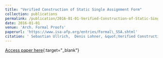 ```yaml
---
title: "Verified Construction of Static Single Assignment Form"
collection: publications
permalink: /publication/2016-01-01-Verified-Construction-of-Static-Single-Assignment-Form
date: 2016-01-01
venue: 'Arch. Formal Proofs'
paperurl: 'https://www.isa-afp.org/entries/Formal\_SSA.shtml'
citation: ' Sebastian Ullrich,  Denis Lohner, &quot;Verified Construction of Static Single Assignment Form.&quot; Arch. Formal Proofs, 2016.'
---
```

[Access paper here](https://www.isa-afp.org/entries/Formal\_SSA.shtml){:target="_blank"}
